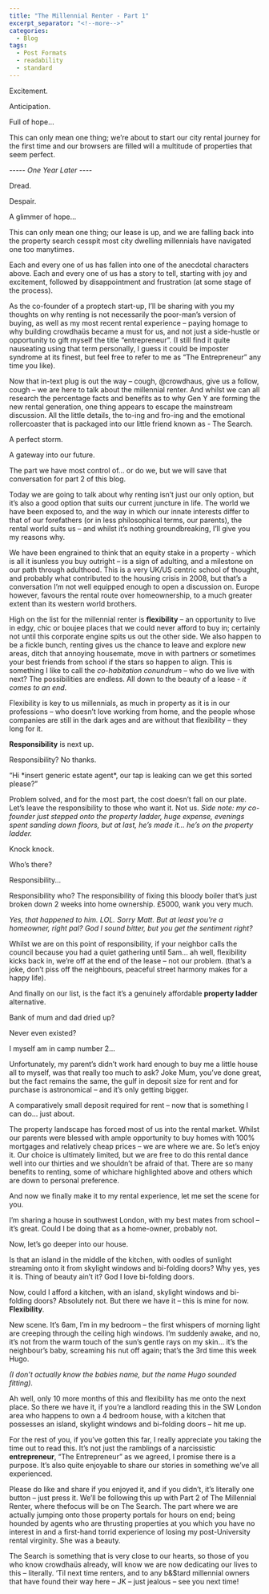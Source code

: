 ```yaml
---
title: "The Millennial Renter - Part 1"
excerpt_separator: "<!--more-->"
categories:
  - Blog
tags:
  - Post Formats
  - readability
  - standard
---
```


Excitement.

Anticipation.

Full of hope...

This can only mean one thing; we’re about to start our city rental journey for the first time and our browsers are filled will a multitude of properties that seem perfect.

*----- One Year Later ----*

Dread.

Despair.

A glimmer of hope...

This can only mean one thing; our lease is up, and we are falling back into the property search cesspit most city dwelling millennials have navigated one too manytimes.

Each and every one of us has fallen into one of the anecdotal characters above. Each and every one of us has a story to tell, starting with joy and excitement, followed by disappointment and frustration (at some stage of the process).

As the co-founder of a proptech start-up, I’ll be sharing with you my thoughts on why renting is not necessarily the poor-man’s version of buying, as well as my most recent rental experience – paying homage to why building crowdhaüs became a must for us, and not just a side-hustle or opportunity to gift myself the title “entrepreneur”. (I still find it quite nauseating using that term personally, I guess it could be imposter syndrome at its finest, but feel free to refer to me as “The Entrepreneur” any time you like).

Now that in-text plug is out the way – cough, @crowdhaus, give us a follow, cough – we are here to talk about the millennial renter. And whilst we can all research the percentage facts and benefits as to why Gen Y are forming the new rental generation, one thing appears to escape the mainstream discussion. All the little details, the to-ing and fro-ing and the emotional rollercoaster that is packaged into our little friend known as - The Search.

A perfect storm.

A gateway into our future.

The part we have most control of... or do we, but we will save that conversation for part 2 of this blog.

Today we are going to talk about why renting isn’t just our only option, but it’s also a good option that suits our current juncture in life. The world we have been exposed to, and the way in which our innate interests differ to that of our forefathers (or in less philosophical terms, our parents), the rental world suits us – and whilst it’s nothing groundbreaking, I’ll give you my reasons why.

We have been engrained to think that an equity stake in a property - which is all it isunless you buy outright – is a sign of adulting, and a milestone on our path through adulthood. This is a very UK/US  centric school of thought, and probably what contributed to the housing crisis in 2008, but that’s a conversation I’m not well equipped enough to open a discussion on. Europe however, favours the rental route over homeownership, to a much greater extent than its western world brothers.

High on the list for the millennial renter is **flexibility** – an opportunity to live in edgy, chic or boujee places that we could never afford to buy in; certainly not until this corporate engine spits us out the other side. We also happen to be a fickle bunch, renting gives us the chance to leave and explore new areas, ditch that annoying housemate, move in with partners or sometimes your best friends from school if the stars so happen to align. This is something I like to call the *co-habitation conundrum* – who do we live with next? The possibilities are endless. All down to the beauty of a lease - *it comes to an end*.

Flexibility is key to us millennials, as much in property as it is in our professions – who doesn’t love working from home, and the people whose companies are still in the dark ages and are without that flexibility – they long for it.

**Responsibility** is next up.

Responsibility? No thanks.

“Hi \*insert generic estate agent\*, our tap is leaking can we get this sorted please?”

Problem solved, and for the most part, the cost doesn’t fall on our plate. Let’s leave the responsibility to those who want it. Not us. *Side note: my co-founder just stepped onto the property ladder, huge expense, evenings spent sanding down floors, but at last, he’s made it... he’s on the property ladder.*

Knock knock.

Who’s there?

Responsibility...

Responsibility who? The responsibility of fixing this bloody boiler that’s just broken down 2 weeks into home ownership. £5000, wank you very much.

*Yes, that happened to him. LOL. Sorry Matt. But at least you’re a homeowner, right pal? God I sound bitter, but you get the sentiment right?*

Whilst we are on this point of responsibility, if your neighbor calls the council because you had a quiet gathering until 5am... ah well, flexibility kicks back in, we’re off at the end of the lease – not our problem. (that’s a joke, don’t piss off the neighbours, peaceful street harmony makes for a happy life).

And finally on our list, is the fact it’s a genuinely affordable **property ladder** alternative.

Bank of mum and dad dried up?

Never even existed?

I myself am in camp number 2...

Unfortunately, my parent’s didn’t work hard enough to buy me a little house all to myself, was that really too much to ask? Joke Mum, you’ve done great, but the fact remains the same, the gulf in deposit size for rent and for purchase is astronomical – and it’s only getting bigger.

A comparatively small deposit required for rent – now that is something I can do... just about.

The property landscape has forced most of us into the rental market. Whilst our parents were blessed with ample opportunity to buy homes with 100% mortgages and relatively cheap prices – we are where we are. So let’s enjoy it. Our choice is ultimately limited, but we are free to do this rental dance well into our thirties and we shouldn’t be afraid of that. There are so many benefits to renting, some of whichare highlighted above and others which are down to personal preference.

And now we finally make it to my rental experience, let me set the scene for you.

I’m sharing a house in southwest London, with my best mates from school – it’s great. Could I be doing that as a home-owner, probably not.

Now, let’s go deeper into our house.

Is that an island in the middle of the kitchen, with oodles of sunlight streaming onto it from skylight windows and bi-folding doors? Why yes, yes it is. Thing of beauty ain’t it? God I love bi-folding doors.

Now, could I afford a kitchen, with an island, skylight windows and bi-folding doors? Absolutely not. But there we have it – this is mine for now. **Flexibility**.

New scene. It’s 6am, I’m in my bedroom – the first whispers of morning light are creeping through the ceiling high windows. I’m suddenly awake, and no, it’s not from the warm touch of the sun’s gentle rays on my skin... it’s the neighbour’s baby, screaming his nut off again; that’s the 3rd time this week Hugo.

*(I don’t actually know the babies name, but the name Hugo sounded fitting).*

Ah well, only 10 more months of this and flexibility has me onto the next place. So there we have it, if you’re a landlord reading this in the SW London area who happens to own a 4 bedroom house, with a kitchen that possesses an island, skylight windows and bi-folding doors – hit me up.

For the rest of you, if you’ve gotten this far, I really appreciate you taking the time out to read this. It’s not just the ramblings of a narcissistic **entrepreneur**, “The Entrepreneur” as we agreed, I promise there is a purpose. It’s also quite enjoyable to share our stories in something we’ve all experienced.

Please do like and share if you enjoyed it, and if you didn’t, it’s literally one button – just press it. We’ll be following this up with Part 2 of The Millennial Renter, where thefocus will be on The Search. The part where we are actually jumping onto those property portals for hours on end; being hounded by agents who are thrusting properties at you which you have no interest in and a first-hand torrid experience of losing my post-University rental virginity. She was a beauty.

The Search is something that is very close to our hearts, so those of you who know crowdhaüs already, will know we are now dedicating our lives to this – literally. ‘Til next time renters, and to any b&$tard millennial owners that have found their way here – JK – just jealous – see you next time!
